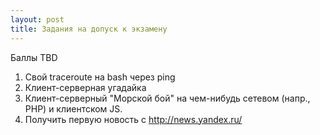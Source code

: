 ```yaml
---
layout: post
title: Задания на допуск к экзамену
---
```


Баллы TBD

1. Свой traceroute на bash через ping  
2. Клиент-серверная угадайка   
3. Клиент-серверный "Морской бой" на чем-нибудь сетевом (напр., PHP) и клиентском JS.  
4. Получить первую новость с http://news.yandex.ru/  
